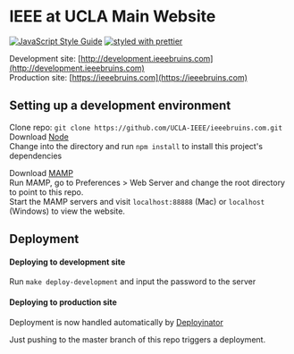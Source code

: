 # IEEE at UCLA Main Website

[![JavaScript Style Guide](https://img.shields.io/badge/code_style-standard-brightgreen.svg)](https://standardjs.com)
[![styled with prettier](https://img.shields.io/badge/styled_with-prettier-ff69b4.svg)](https://github.com/prettier/prettier)

Development site: [http://development.ieeebruins.com](http://development.ieeebruins.com)  
Production site: [https://ieeebruins.com](https://ieeebruins.com)

## Setting up a development environment

Clone repo: `git clone https://github.com/UCLA-IEEE/ieeebruins.com.git`  
Download [Node](https://nodejs.org/en/)  
Change into the directory and run `npm install` to install this project's dependencies

Download [MAMP](https://www.mamp.info/en/)  
Run MAMP, go to Preferences > Web Server and change the root directory
to point to this repo.  
Start the MAMP servers and visit `localhost:88888` (Mac) or
`localhost` (Windows) to view the website.

## Deployment

#### Deploying to development site

Run `make deploy-development` and input the password to the server

#### Deploying to production site

Deployment is now handled automatically by [Deployinator](https://github.com/UCLA-IEEE/deployinator)

Just pushing to the master branch of this repo triggers a deployment.
